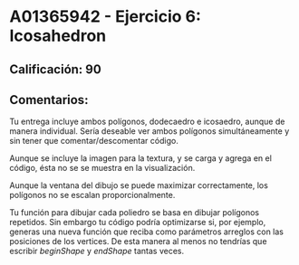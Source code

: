 # A01365942 - Ejercicio 6: Icosahedron

## **Calificación**: 90

## **Comentarios**:

Tu entrega incluye ambos polígonos, dodecaedro e icosaedro, aunque de manera individual. Sería deseable ver ambos polígonos simultáneamente y sin tener que comentar/descomentar código.

Aunque se incluye la imagen para la textura, y se carga y agrega en el código, ésta no se se muestra en la visualización.

Aunque la ventana del dibujo se puede maximizar correctamente, los polígonos no se escalan proporcionalmente.

Tu función para dibujar cada poliedro se basa en dibujar polígonos repetidos. Sin embargo tu código podría optimizarse si, por ejemplo, generas una nueva función que reciba como parámetros arreglos con las posiciones de los vertices. De esta manera al menos no tendrías que escribir *beginShape* y *endShape* tantas veces.
